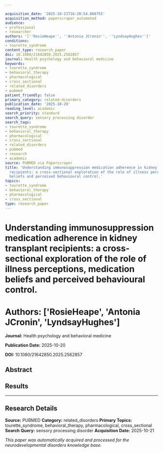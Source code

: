 ```yaml
---

acquisition_date: '2025-10-21T16:20:54.868755'
acquisition_method: paperscraper_automated
audience:
- professional
- researcher
authors: '[''RosieHeape'', ''Antonia JCronin'', ''LyndsayHughes'']'
conditions:
- tourette_syndrome
content_type: research_paper
doi: 10.1080/21642850.2025.2562857
journal: Health psychology and behavioral medicine
keywords:
- tourette_syndrome
- behavioral_therapy
- pharmacological
- cross_sectional
- related_disorders
- pubmed
patient_friendly: false
primary_category: related-disorders
publication_date: '2025-10-20'
reading_level: academic
search_priority: standard
search_query: sensory processing disorder
search_tags:
- tourette_syndrome
- behavioral_therapy
- pharmacological
- cross_sectional
- related_disorders
- pubmed
- research
- academic
source: PUBMED via Paperscraper
title: 'Understanding immunosuppression medication adherence in kidney transplant
  recipients: a cross-sectional exploration of the role of illness perceptions, medication
  beliefs and perceived behavioural control.'
topics:
- tourette_syndrome
- behavioral_therapy
- pharmacological
- cross_sectional
type: research_paper
---
```




# Understanding immunosuppression medication adherence in kidney transplant recipients: a cross-sectional exploration of the role of illness perceptions, medication beliefs and perceived behavioural control.

# **Authors:** ['RosieHeape', 'Antonia JCronin', 'LyndsayHughes']

**Journal:** Health psychology and behavioral medicine

**Publication Date:** 2025-10-20

**DOI:** 10.1080/21642850.2025.2562857

## Abstract

## Results

---

## Research Details

**Source:** PUBMED
**Category:** related_disorders
**Primary Topics:** tourette_syndrome, behavioral_therapy, pharmacological, cross_sectional
**Search Query:** sensory processing disorder
**Acquisition Date:** 2025-10-21

*This paper was automatically acquired and processed for the neurodevelopmental disorders knowledge base.*
